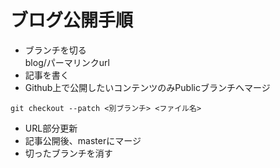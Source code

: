 # ブログ公開手順
- ブランチを切る  
blog/パーマリンクurl
- 記事を書く
- Github上で公開したいコンテンツのみPublicブランチへマージ
```
git checkout --patch <別ブランチ> <ファイル名>
```
- URL部分更新
- 記事公開後、masterにマージ
- 切ったブランチを消す
